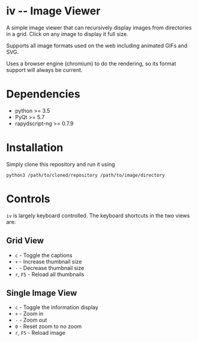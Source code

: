 iv -- Image Viewer
=========================

A simple image viewer that can recursively display images from directories in a
grid. Click on any image to display it full size.

Supports all image formats used on the web including animated GIFs and SVG.

Uses a browser engine (chromium) to do the rendering, so its format support
will always be current.

Dependencies
==============

* python >= 3.5
* PyQt >= 5.7
* rapydscript-ng >= 0.7.9

Installation
==============

Simply clone this repository and run it using

```
python3 /path/to/cloned/repository /path/to/image/directory
```

Controls
===========

`iv` is largely keyboard controlled. The keyboard shortcuts in the two views are:

Grid View
-------------

* `c` - Toggle the captions
* `+` - Increase thumbnail size
* `-` - Decrease thumbnail size
* `r`, `F5` - Reload all thumbnails

Single Image View
-------------------

* `c` - Toggle the information display
* `+` - Zoom in
* `-` - Zoom out
* `0` - Reset zoom to no zoom
* `r`, `F5` - Reload image
